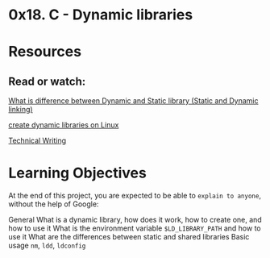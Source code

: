 # 0x18. C - Dynamic libraries

# Resources
## Read or watch:

[What is difference between Dynamic and Static library (Static and Dynamic linking)](https://alx-intranet.hbtn.io/rltoken/XLLmLISlteUIxrLzNdm3_Q)

[create dynamic libraries on Linux](https://alx-intranet.hbtn.io/rltoken/JEqzgE_pPe48rvbspGL-2g)

[Technical Writing](https://alx-intranet.hbtn.io/rltoken/dAV47Y4Iulj75aeSxpYHbQ)

# Learning Objectives
At the end of this project, you are expected to be able to `explain to anyone`, without the help of Google:

General
What is a dynamic library, how does it work, how to create one, and how to use it
What is the environment variable `$LD_LIBRARY_PATH` and how to use it
What are the differences between static and shared libraries
Basic usage `nm`, `ldd`, `ldconfig`

